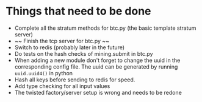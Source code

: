 # Things that need to be done
- Complete all the stratum methods for btc.py (the basic template stratum server)
- ~~ Finish the tcp server for btc.py ~~
- Switch to redis (probably later in the future)
- Do tests on the hash checks of mining.submit in btc.py
- When adding a new module don't forget to change the uuid in the corresponding config file. The uuid can be generated by running `uuid.uuid4()` in python
- Hash all keys before sending to redis for speed.
- Add type checking for all input values
- The twisted factory/server setup is wrong and needs to be redone